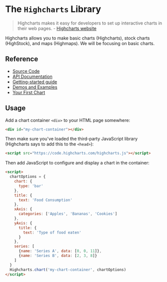 # The `Highcharts` Library

> Highcharts makes it easy for developers to set up interactive charts in their web pages. - [Highcharts website](http://www.highcharts.com/)

Highcharts allows you to make basic charts (Highcharts), stock charts (HighStock), and maps (Highmaps). We will be focusing on basic charts.

## Reference

  + [Source Code](https://github.com/highcharts/highcharts)
  + [API Documentation](http://api.highcharts.com/highcharts)
  + [Getting-started guide](http://www.highcharts.com/docs/getting-started/installation)
  + [Demos and Examples](http://www.highcharts.com/demo)
  + [Your First Chart](http://www.highcharts.com/docs/getting-started/your-first-chart)

## Usage

Add a chart container `<div>` to your HTML page somewhere:

```html
<div id="my-chart-container"></div>
```

Then make sure you've loaded the third-party JavaScript library (Highcharts says to add this to the `<head>`):

```html
<script src="https://code.highcharts.com/highcharts.js"></script>
```

Then add JavaScript to configure and display a chart in the container:

```html
<script>
  chartOptions = {
    chart: {
      type: 'bar'
    },
    title: {
      text: 'Food Consumption'
    },
    xAxis: {
      categories: ['Apples', 'Bananas', 'Cookies']
    },
    yAxis: {
      title: {
        text: 'Type of food eaten'
      }
    },
    series: [
      {name: 'Series A', data: [0, 0, 11]},
      {name: 'Series B', data: [2, 3, 8]}
    ]
  }
  Highcharts.chart('my-chart-container', chartOptions)
</script>
```
